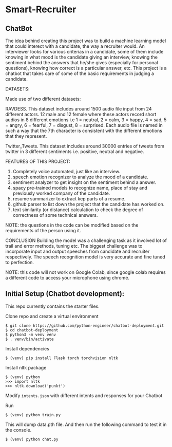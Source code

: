# Smart-Recruiter

## ChatBot

The idea behind creating this project was to build a machine learning model that could interect with a candidate, the way a recruiter would. An interviewer looks for various criterias in a candidate, some of them include knowing in what mood is the candidate giving an interview, knowing the sentiment behind the answers that he/she gives (especially for personal questions), knowing how correct is a particular answer, etc.
This project is a chatbot that takes care of some of the basic requirements in judging a candidate.

DATASETS:

Made use of two different datasets:

RAVDESS. This dataset includes around 1500 audio file input from 24 different actors. 12 male and 12 female where these actors record short audios in 8 different emotions i.e 1 = neutral, 2 = calm, 3 = happy, 4 = sad, 5 = angry, 6 = fearful, 7 = disgust, 8 = surprised.
Each audio file is named in such a way that the 7th character is consistent with the different emotions that they represent.

Twitter_Tweets. This dataset includes around 30000 entries of tweets from twitter in 3 different sentiments i.e. positive, neutral and negative.

FEATURES OF THIS PROJECT:
1. Completely voice automated, just like an interview.
2. speech emotion recognizer to analyze the mood of a candidate.
3. sentiment analyzer to get insight on the sentiment behind a answer.
4. spacy pre-trained models to recognize name, place of stay and previously worked company of the candidate.
5. resume summarizer to extract kep parts of a resume.
6. github parser to list down the project that the candidate has worked on.
7. text similarity (or distance) calculation to check the degree of correctness of some technical answers.

NOTE: the questions in the code can be modified based on the requirements of the person using it.

CONCLUSION
Building the model was a challenging task as it involved lot of trail and error methods, tuning etc. The biggest challenge was to incorporate input and output speeches from candidate and recruiter respectively. The speech recognition model is very accurate and fine tuned to perfection.

NOTE: this code will not work on Google Colab, since google colab requires a different code to access your microphone using chrome.

## Initial Setup (Chatbot development):
This repo currently contains the starter files.

Clone repo and create a virtual environment
```
$ git clone https://github.com/python-engineer/chatbot-deployment.git
$ cd chatbot-deployment
$ python3 -m venv venv
$ . venv/bin/activate
```
Install dependencies
```
$ (venv) pip install Flask torch torchvision nltk
```
Install nltk package
```
$ (venv) python
>>> import nltk
>>> nltk.download('punkt')
```
Modify `intents.json` with different intents and responses for your Chatbot

Run
```
$ (venv) python train.py
```
This will dump data.pth file. And then run
the following command to test it in the console.
```
$ (venv) python chat.py
```
